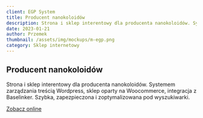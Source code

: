 ```yaml
---
client: EGP System
title: Producent nanokoloidów
description: Strona i sklep interentowy dla producenta nanokoloidów. Systemem zarządzania treścią Wordpress, sklep oparty na Woocommerce, integracja z Baselinker.
date: 2023-01-21
author: Przemek
thumbnail: /assets/img/mockups/m-egp.png
category: Sklep internetowy
---
```


## Producent nanokoloidów

Strona i sklep interentowy dla producenta nanokoloidów. Systemem zarządzania treścią Wordpress, sklep oparty na Woocommerce, integracja z Baselinker. Szybka, zapezpieczona i zoptymalizowana pod wyszukiwarki.

<a href="https://egp-system.com/" title="Zobacz online" target="_blank" class="button" rel="nofollow">Zobacz online</a>